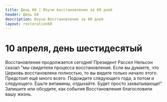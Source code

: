 ```yaml
---
title: Дeнь 60 | Изучи восстановление за 60 дней
header: День 60
description: Изучи Восстановление за 60 дней
layout: restoration60
---
```


# 10 апреля, день шестидесятый

Восстановление продолжается сегодня! Президент Рассел Нельсон сказал “мы свидетели процесса восстановления. Если вы думаете, что Церковь восстановлена полностью, то вы видите только начало этого. Предстоит ещё много всего. Подождите следующего года, а потом и следующего. Ешьте витамины, отдыхайте. Будет просто захватывающе!” Запишите или обсудите, как события Восстановления благословили вашу жизнь.
